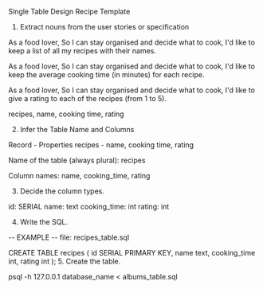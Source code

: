 Single Table Design Recipe Template

1. Extract nouns from the user stories or specification

As a food lover,
So I can stay organised and decide what to cook,
I'd like to keep a list of all my recipes with their names.

As a food lover,
So I can stay organised and decide what to cook,
I'd like to keep the average cooking time (in minutes) for each recipe.

As a food lover,
So I can stay organised and decide what to cook,
I'd like to give a rating to each of the recipes (from 1 to 5).

recipes, name, cooking time, rating

2. Infer the Table Name and Columns

Record - Properties
recipes -	name, cooking time, rating

Name of the table (always plural): recipes

Column names: name, cooking_time, rating

3. Decide the column types.

id: SERIAL
name: text
cooking_time: int
rating: int

4. Write the SQL.

-- EXAMPLE
-- file: recipes_table.sql

CREATE TABLE recipes (
  id SERIAL PRIMARY KEY,
  name text,
  cooking_time int,
  rating int
);
5. Create the table.

psql -h 127.0.0.1 database_name < albums_table.sql

